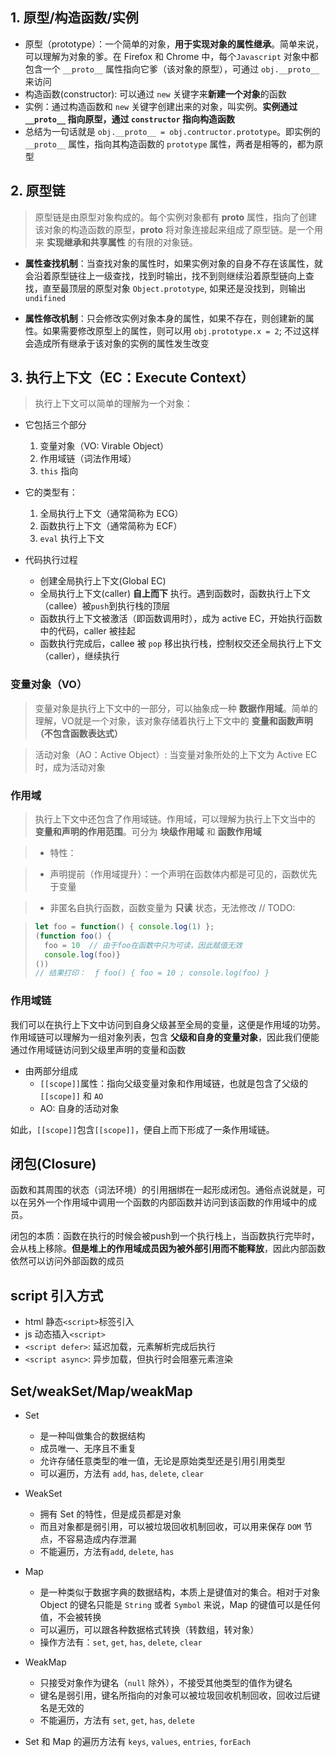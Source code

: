 ## 1. 原型/构造函数/实例
  - 原型（prototype）：一个简单的对象，**用于实现对象的属性继承**。简单来说，可以理解为对象的爹。在 Firefox 和 Chrome 中，每个`Javascript` 对象中都包含一个 `__proto__` 属性指向它爹（该对象的原型），可通过 `obj.__proto__` 来访问
  - 构造函数(constructor): 可以通过 `new` 关键字来**新建一个对象**的函数
  - 实例：通过构造函数和 `new` 关键字创建出来的对象，叫实例。**实例通过 `__proto__` 指向原型，通过 `constructor` 指向构造函数**
  - 总结为一句话就是 `obj.__proto__ = obj.contructor.prototype`。即实例的 `__proto__` 属性，指向其构造函数的 `prototype` 属性，两者是相等的，都为原型

## 2. 原型链
> 原型链是由原型对象构成的。每个实例对象都有 **__proto__** 属性，指向了创建该对象的构造函数的原型，**__proto__** 将对象连接起来组成了原型链。是一个用来 **实现继承和共享属性** 的有限的对象链。

- **属性查找机制**：当查找对象的属性时，如果实例对象的自身不存在该属性，就会沿着原型链往上一级查找，找到时输出，找不到则继续沿着原型链向上查找，直至最顶层的原型对象 `Object.prototype`, 如果还是没找到，则输出 `undifined`

- **属性修改机制**：只会修改实例对象本身的属性，如果不存在，则创建新的属性。如果需要修改原型上的属性，则可以用 `obj.prototype.x = 2`; 不过这样会造成所有继承于该对象的实例的属性发生改变

## 3. 执行上下文（EC：Execute Context）
> 执行上下文可以简单的理解为一个对象：

- 它包括三个部分
  1. 变量对象（VO: Virable Object）
  2. 作用域链（词法作用域）
  3. `this` 指向

- 它的类型有：
  1. 全局执行上下文（通常简称为 ECG）
  2. 函数执行上下文（通常简称为 ECF）
  3. `eval` 执行上下文

- 代码执行过程
  - 创建全局执行上下文(Global EC)
  - 全局执行上下文(caller) **自上而下** 执行。遇到函数时，函数执行上下文（callee）被`push`到执行栈的顶层
  - 函数执行上下文被激活（即函数调用时），成为 active EC，开始执行函数中的代码，caller 被挂起
  - 函数执行完成后，callee 被 `pop` 移出执行栈，控制权交还全局执行上下文（caller），继续执行
### 变量对象（VO）

> 变量对象是执行上下文中的一部分，可以抽象成一种 **数据作用域**。简单的理解，VO就是一个对象，该对象存储着执行上下文中的 **变量和函数声明（不包含函数表达式）**

> 活动对象（AO：Active Object）: 当变量对象所处的上下文为 Active EC时，成为活动对象

### 作用域

> 执行上下文中还包含了作用域链。作用域，可以理解为执行上下文当中的 **变量和声明的作用范围**。可分为 **块级作用域** 和 **函数作用域**

> - 特性：

> - 声明提前（作用域提升）：一个声明在函数体内都是可见的，函数优先于变量

> - 非匿名自执行函数，函数变量为 **只读** 状态，无法修改 // TODO:

> ```js
> let foo = function() { console.log(1) };
> (function foo() {
>   foo = 10  // 由于foo在函数中只为可读，因此赋值无效
>   console.log(foo)}
> ()) 
> // 结果打印：  ƒ foo() { foo = 10 ; console.log(foo) }
> ```

### 作用域链

我们可以在执行上下文中访问到自身父级甚至全局的变量，这便是作用域的功劳。作用域链可以理解为一组对象列表，包含 **父级和自身的变量对象**，因此我们便能通过作用域链访问到父级里声明的变量和函数

- 由两部分组成
  - `[[scope]]`属性：指向父级变量对象和作用域链，也就是包含了父级的`[[scope]]` 和 `AO`
  - AO: 自身的活动对象

如此，`[[scope]]`包含`[[scope]]`，便自上而下形成了一条作用域链。

## 闭包(Closure)

函数和其周围的状态（词法环境）的引用捆绑在一起形成闭包。通俗点说就是，可以在另外一个作用域中调用一个函数的内部函数并访问到该函数的作用域中的成员。

闭包的本质：函数在执行的时候会被push到一个执行栈上，当函数执行完毕时，会从栈上移除。**但是堆上的作用域成员因为被外部引用而不能释放**，因此内部函数依然可以访问外部函数的成员

## script 引入方式

- html 静态`<script>`标签引入
- js 动态插入`<script>`
- `<script defer>`: 延迟加载，元素解析完成后执行
- `<script async>`: 异步加载，但执行时会阻塞元素渲染

## Set/weakSet/Map/weakMap
- Set
  - 是一种叫做集合的数据结构
  - 成员唯一、无序且不重复
  - 允许存储任意类型的唯一值，无论是原始类型还是引用引用类型
  - 可以遍历，方法有 `add`, `has`, `delete`, `clear`

- WeakSet
  - 拥有 Set 的特性，但是成员都是对象
  - 而且对象都是弱引用，可以被垃圾回收机制回收，可以用来保存 `DOM` 节点，不容易造成内存泄漏
  - 不能遍历，方法有`add`, `delete`, `has`

- Map
  - 是一种类似于数据字典的数据结构，本质上是键值对的集合。相对于对象 Object 的键名只能是 `String` 或者 `Symbol` 来说，Map 的键值可以是任何值，不会被转换
  - 可以遍历，可以跟各种数据格式转换（转数组，转对象）
  - 操作方法有：`set`, `get`, `has`, `delete`, `clear`

- WeakMap
  - 只接受对象作为键名（`null` 除外），不接受其他类型的值作为键名
  - 键名是弱引用，键名所指向的对象可以被垃圾回收机制回收，回收过后键名是无效的
  - 不能遍历，方法有 `set`, `get`, `has`, `delete`

- Set 和 Map 的遍历方法有 `keys`, `values`, `entries`, `forEach`
